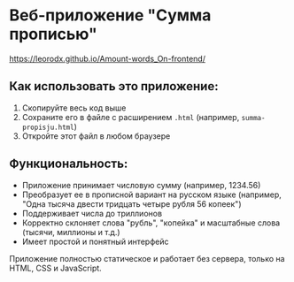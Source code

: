 
# Веб-приложение "Сумма прописью"
https://leorodx.github.io/Amount-words_On-frontend/

## Как использовать это приложение:

1. Скопируйте весь код выше
2. Сохраните его в файле с расширением `.html` (например, `summa-propisju.html`)
3. Откройте этот файл в любом браузере

## Функциональность:

- Приложение принимает числовую сумму (например, 1234.56)
- Преобразует ее в прописной вариант на русском языке (например, "Одна тысяча двести тридцать четыре рубля 56 копеек")
- Поддерживает числа до триллионов
- Корректно склоняет слова "рубль", "копейка" и масштабные слова (тысячи, миллионы и т.д.)
- Имеет простой и понятный интерфейс

Приложение полностью статическое и работает без сервера, только на HTML, CSS и JavaScript.
